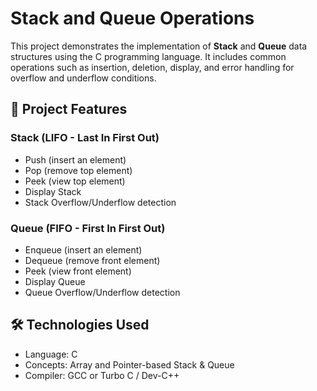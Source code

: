 # Stack and Queue Operations

This project demonstrates the implementation of **Stack** and **Queue** data structures using the C programming language.
It includes common operations such as insertion, deletion, display, and error handling for overflow and underflow conditions.

## 📌 Project Features

### Stack (LIFO - Last In First Out)
- Push (insert an element)
- Pop (remove top element)
- Peek (view top element)
- Display Stack
- Stack Overflow/Underflow detection

### Queue (FIFO - First In First Out)
- Enqueue (insert an element)
- Dequeue (remove front element)
- Peek (view front element)
- Display Queue
- Queue Overflow/Underflow detection

## 🛠️ Technologies Used
- Language: C
- Concepts: Array and Pointer-based Stack & Queue
- Compiler: GCC or Turbo C / Dev-C++
